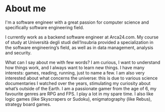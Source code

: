 # About me
I'm a software engineer with a great passion for computer science and specifically software engineering field.

I currently work as a backend software engineer at Arca24.com. My course of study at Università degli studi dell’Insubria provided a specialization in the software engineering’s field, as well as in data management, analysis and security.

What can I say about me with few words? I am curious, I want to understand how things work, and I always want to learn new things. I have many interests: games, reading, running, just to name a few. I am also very interested about what concerns the universe: this is due to various science documentaries I watched over the years, stimulating my curiosity about what’s outside of the Earth. I am a passionate gamer from the age of 6, my favourite genres are RPG and FPS. I play a lot in my spare time. I also like logic games (like Skyscrapers or Sudoku), enigmatography (like Rebus), strategy board games.
